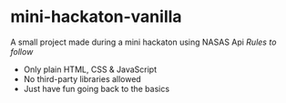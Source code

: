 # mini-hackaton-vanilla
A small project made during a mini hackaton using NASAS Api
 *Rules to follow* 
- Only plain HTML, CSS & JavaScript
- No third-party libraries allowed
- Just have fun going back to the basics
